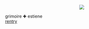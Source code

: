 <p align="center"> <img src="https://64.media.tumblr.com/d94ff1127c1b383f37b108e0408b4021/85c8e64bdff71e02-b1/s250x400/24aed4deebca1888d477c93c4dbf93d772bb6578.pnj"/> </p>

<p align="center">

grimoire ✚ estiene <br> [rentry](https://rentry.co/noirescence)

</p>

<!---
vilipender/vilipender is a ✨ special ✨ repository because its `README.md` (this file) appears on your GitHub profile.
You can click the Preview link to take a look at your changes.
--->
